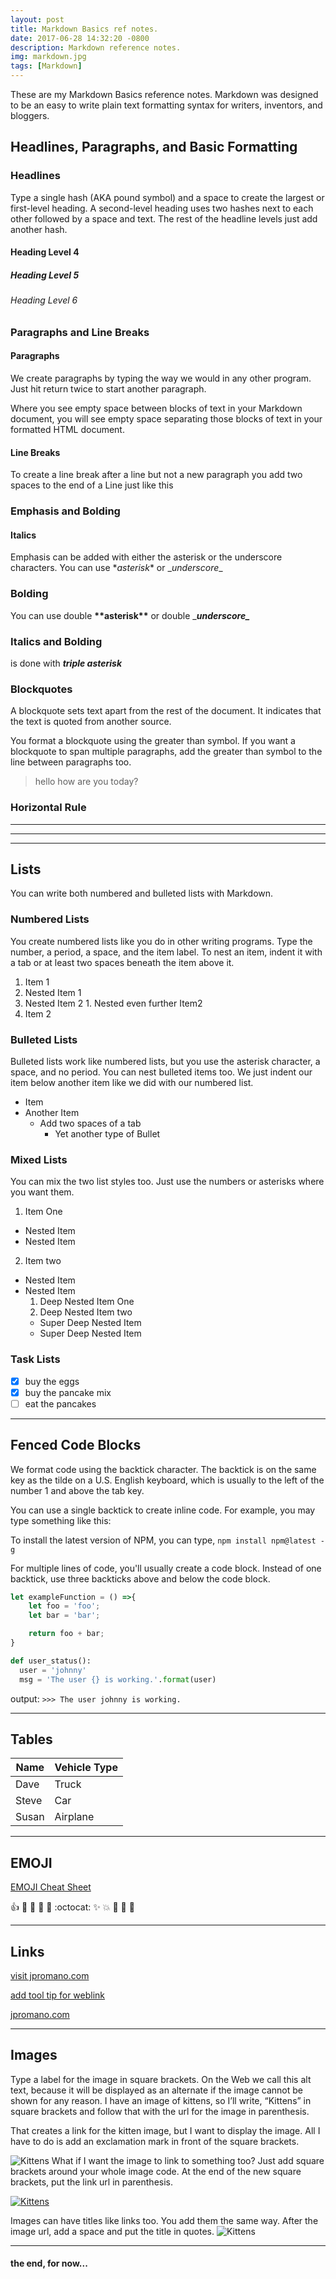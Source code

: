 ```yaml
---
layout: post
title: Markdown Basics ref notes.
date: 2017-06-28 14:32:20 -0800
description: Markdown reference notes.
img: markdown.jpg
tags: [Markdown]
---
```

These are my Markdown Basics reference notes. Markdown was designed to be an
easy to write plain text formatting syntax for writers, inventors, and bloggers.

## Headlines, Paragraphs, and Basic Formatting

### Headlines

Type a single hash (AKA pound symbol) and a space to create the largest or first-level heading. A second-level heading uses two hashes next to each other followed by a space and text. The rest of the headline levels just add another hash.

#### Heading Level 4

##### Heading Level 5

###### Heading Level 6

### Paragraphs and Line Breaks

#### Paragraphs

We create paragraphs by typing the way we would in any other program. Just hit return twice to start another paragraph.

Where you see empty space between blocks of text in your Markdown document, you will see empty space separating those blocks of text in your formatted HTML document.

#### Line Breaks

To create a line break after a line
but not a new paragraph you add two spaces
to the end of a Line
just like this

### Emphasis and Bolding

#### Italics

Emphasis can be added with either the asterisk or the underscore characters.
You can use \**asterisk*\* or \__underscore_\_

### Bolding

You can use double **\*\*asterisk\*\*** or double \____underscore\____

### Italics and Bolding

is done with ***triple asterisk***

### Blockquotes

A blockquote sets text apart from the rest of the document. It indicates that the text is quoted from another source.

You format a blockquote using the greater than symbol. If you want a blockquote to span multiple paragraphs, add the greater than symbol to the line between paragraphs too.

>hello how are you today?
>

### Horizontal Rule

---

___

***

## Lists

You can write both numbered and bulleted lists with Markdown.

### Numbered Lists

You create numbered lists like you do in other writing programs. Type the number, a period, a space, and the item label. To nest an item, indent it with a tab or at least two spaces beneath the item above it.

1. Item 1
  1. Nested Item 1
  2. Nested Item 2
    1. Nested even further Item2
2. Item 2

### Bulleted Lists

Bulleted lists work like numbered lists, but you use the asterisk character, a space, and no period. You can nest bulleted items too. We just indent our item below another item like we did with our numbered list.

* Item
* Another Item
  * Add two spaces of a tab
    * Yet another type of Bullet

### Mixed Lists

You can mix the two list styles too. Just use the numbers or asterisks where you want them.

1. Item One
  * Nested Item
  * Nested Item
2. Item two
  * Nested Item
  * Nested Item
    1. Deep Nested Item One
    2. Deep Nested Item two
      * Super Deep Nested Item
      * Super Deep Nested Item

### Task Lists

- [x] buy the eggs
- [x] buy the pancake mix
- [ ] eat the pancakes

---
## Fenced Code Blocks

We format code using the backtick character. The backtick is on the same key as the tilde on a U.S. English keyboard, which is usually to the left of the number 1 and above the tab key.

You can use a single backtick to create inline code. For example, you may type something like this:

To install the latest version of NPM, you can type, `npm install npm@latest -g`

For multiple lines of code, you'll usually create a code block. Instead of one backtick, use three backticks above and below the code block.

```JavaScript
let exampleFunction = () =>{
    let foo = 'foo';
    let bar = 'bar';

    return foo + bar;
}

```

```python
def user_status():
  user = 'johnny'
  msg = 'The user {} is working.'.format(user)

```
output:
`>>> The user johnny is working.`

---

## Tables

Name | Vehicle Type
-----|-------------
Dave | Truck
Steve | Car
Susan | Airplane

---


## EMOJI
[EMOJI Cheat Sheet](https://www.webpagefx.com/tools/emoji-cheat-sheet/ "A link to a ton of EMJOI")

:+1: :camel: :tada: :rocket: :metal: :octocat:
:sparkles: :collision: :bug: :honeybee: :seedling:


---
## Links

[visit jpromano.com](http://jpromano.com)

[add tool tip for weblink](http://jpromano.com "Amazing Guy")

[jpromano.com][1]

[1]: http://jpromano.com "Reference link to the amazing johnny romano"

---
## Images
Type a label for the image in square brackets. On the Web we call this alt text, because it will be displayed as an alternate if the image cannot be shown for any reason. I have an image of kittens, so I’ll write, “Kittens” in square brackets and follow that with the url for the image in parenthesis.

That creates a link for the kitten image, but I want to display the image. All I have to do is add an exclamation mark in front of the square brackets.

![Kittens](https://placekitten.com/250/400)
What if I want the image to link to something too? Just add square brackets around your whole image code. At the end of the new square brackets, put the link url in parenthesis.

[![Kittens](https://placekitten.com/300/400)](https://placekitten.com)

Images can have titles like links too. You add them the same way. After the image url, add a space and put the title in quotes.
![Kittens](https://placekitten.com/250/400 "Whaaa chu lookin at")

---
#### the end, for now...
